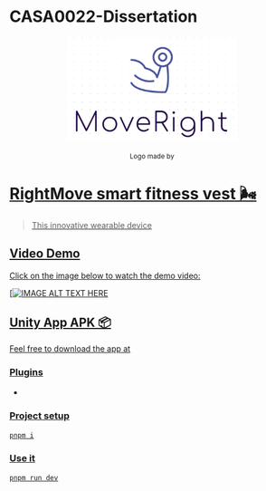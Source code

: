 # CASA0022-Dissertation
<p align='center'><img width="300px" style="display:block; margin:0 auto;" src="https://github.com/youdianhaoxiao/CASA0022-Dissertation/blob/main/logo.png" alt="D1">
</p>

<p align='center'>
<sub>Logo made by <a href="https://www.wix.com/logo/maker/" title="Wix logo maker"> </sub>
</p>

# RightMove smart fitness vest 🌬

> This innovative wearable device 

## Video Demo
Click on the image below to watch the demo video:


[![IMAGE ALT TEXT HERE]()


## Unity App APK 📦

Feel free to download the app at 


### Plugins

- 



### Project setup

```
pnpm i
```

### Use it

```
pnpm run dev
```

